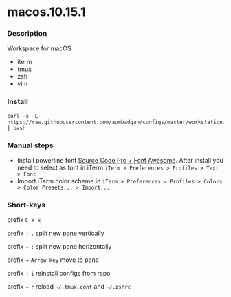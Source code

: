 
# macos.10.15.1

### Description

Workspace for macOS

- iterm
- tmux
- zsh
- vim

### Install

```
curl -s -L https://raw.githubusercontent.com/aumbadgah/configs/master/workstation/macos.10.15.1/install.sh | bash
```

### Manual steps

- Install powerline font [Source Code Pro + Font Awesome](https://github.com/Falkor/dotfiles/blob/master/fonts/SourceCodePro%2BPowerline%2BAwesome%2BRegular.ttf). After install you need to select as font in iTerm `iTerm > Preferences > Profiles > Text > Font`
- Import iTerm color scheme in `iTerm > Preferences > Profiles > Colors > Color Presets... > Import...`

### Short-keys

prefix `C + x`


prefix + `.` split new pane vertically

prefix + `:` split new pane horizontally


prefix + `Arrow key` move to pane


prefix + `i` reinstall configs from repo

prefix + `r` reload `~/.tmux.conf` and `~/.zshrc`

